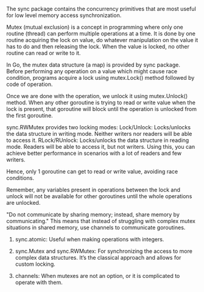 The sync package contains the concurrency primitives that are most useful for low level memory access synchronization.

Mutex (mutual exclusion) is a concept in programming where only one routine (thread) can perform multiple operations at a time.
It is done by one routine acquiring the lock on value, do whatever manipulation on the value it has to do and then releasing the lock.
When the value is locked, no other routine can read or write to it.

In Go, the mutex data structure (a map) is provided by sync package. 
Before performing any operation on a value which might cause race condition, 
programs acquire a lock using mutex.Lock() method followed by code of operation. 

Once we are done with the operation, we unlock it using mutex.Unlock() method. 
When any other goroutine is trying to read or write value when the lock is present,
that goroutine will block until the operation is unlocked from the first goroutine. 

sync.RWMutex provides two locking modes:
Lock/Unlock: Locks/unlocks the data structure in writing mode. Neither writers nor readers will be able to access it.
RLock/RUnlock: Locks/unlocks the data structure in reading mode. Readers will be able to access it, but not writers. 
Using this, you can achieve better performance in scenarios with a lot of readers and few writers.

Hence, only 1 goroutine can get to read or write value, avoiding race conditions. 

Remember, any variables present in operations between the lock and unlock will not be available for other goroutines until the whole operations are unlocked.

"Do not communicate by sharing memory; instead, share memory by communicating."
This means that instead of struggling with complex mutex situations in shared memory, use channels to communicate goroutines.


1. sync.atomic: Useful when making operations with integers.

2. sync.Mutex and sync.RWMutex: For synchronizing the access to more complex data structures. 
It’s the classical approach and allows for custom locking.

3. channels: When mutexes are not an option, or it is complicated to operate with them.
